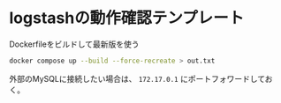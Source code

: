 # logstashの動作確認テンプレート

Dockerfileをビルドして最新版を使う
```sh
docker compose up --build --force-recreate > out.txt
```

外部のMySQLに接続したい場合は、 `172.17.0.1` にポートフォワードしておく。
